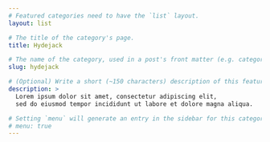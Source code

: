 ```yaml
---
# Featured categories need to have the `list` layout.
layout: list

# The title of the category's page.
title: Hydejack

# The name of the category, used in a post's front matter (e.g. category: <slug>).
slug: hydejack

# (Optional) Write a short (~150 characters) description of this featured category.
description: >
  Lorem ipsum dolor sit amet, consectetur adipiscing elit,
  sed do eiusmod tempor incididunt ut labore et dolore magna aliqua.

# Setting `menu` will generate an entry in the sidebar for this category.
# menu: true
---
```

